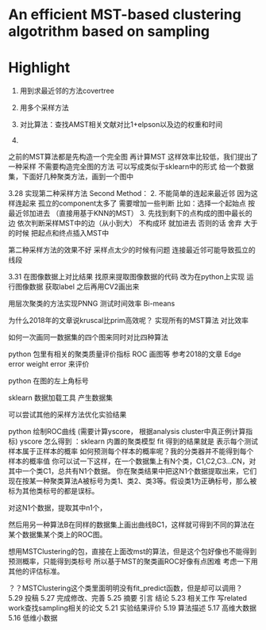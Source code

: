 # An efficient MST-based clustering algotrithm based on sampling

# Highlight
1. 用到求最近邻的方法covertree 
2. 用多个采样方法

1. 对比算法：查找AMST相关文献对比1+elpson以及边的权重和时间
3. 

之前的MST算法都是先构造一个完全图 再计算MST 这样效率比较低，我们提出了一种采样 不需要构造完全图的方法
  可以写成类似于sklearn中的形式 给一个数据集，下面好几种聚类方法，画到一个图中 

3.28 实现第二种采样方法
Second Method：
2.  不能简单的连起来最近邻  因为这样连起来 孤立的component太多了
需要增加一些判断 比如：选择一个起始点 按最近邻加进去 （直接用基于KNN的MST）
3. 先找到剩下的点构成的图中最长的边
依次判断采样MST中的边（从小到大） 不构成环 就加进去 否则的话 舍弃
大于的时候 把起点和终点插入MST中

第二种采样方法的效果不好 
采样点太少的时候有问题 连接最近邻可能导致孤立的线段

3.31 在图像数据上对比结果
找原来提取图像数据的代码 改为在python上实现
运行图像数据 获取label 之后再用CV2画出来

用层次聚类的方法实现PNNG  测试时间效率  Bi-means

为什么2018年的文章说kruscal比prim高效呢？
实现所有的MST算法 对比效率

如何一次画同一数据集的四个图来同时对比四种算法

python 包里有相关的聚类质量评价指标 
ROC 画图等 
参考2018的文章 Edge error weight error 来评价

python 在图的左上角标号

sklearn 数据加载工具 产生数据集

可以尝试其他的采样方法优化实验结果

python 绘制ROC曲线 (需要计算yscore， 根据analysis cluster中真正例计算指标)
yscore 怎么得到 ：sklearn 内置的聚类模型 fit 得到的结果就是
表示每个测试样本属于正样本的概率 如何预测每个样本的概率呢？我的分类器并不能得到每个样本的概率值
你可以试一下这样，在一个数据集上有N个类，C1,C2,C3...CN，对其中一个类C1，总共有N1个数据。
你在聚类结果中把这N1个数据提取出来，它们现在按某一种聚类算法A被标号为类1、类2、类3等。假设类1为正确标号，那么被标为其他类标号的都是误标。

对这N1个数据，提取其中n1个，

然后用另一种算法B在同样的数据集上画出曲线BC1，这样就可得到不同的算法在某个数据集某个类上的ROC图。

想用MSTClustering的包，直接在上面改mst的算法，但是这个包好像也不能得到预测概率，只能得到类标号
所以基于MST的聚类画ROC好像有点困难
考虑一下用其他的评估标准。

？？MSTClustering这个类里面明明没有fit_predict函数，但是却可以调用？
5.29 投稿
5.27 完成修改、完善
5.25 摘要 引言  结论
5.23 相关工作 写related work查找sampling相关的论文
5.21 实验结果评价
5.19 算法描述
5.17  高维大数据
5.16  低维小数据
